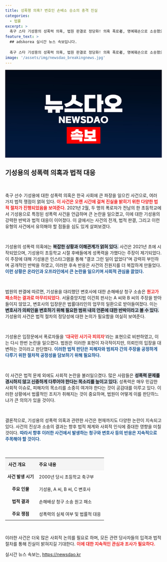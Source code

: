 ```yaml
---
title: 성폭행 의혹? 변호인 손배소 승소의 충격 진실
categories:
  - 법률
excerpt: >
  축구 스타 기성용의 성폭력 의혹, 법원 판결로 정당화! 의혹 폭로者, 명예훼손으로 소송했으나 패소. 반전의 중심에서 진실은 과연? 클릭해 확인하세요!
feature_text: >
  ## adskorea 실시간 뉴스 속보입니다.

  축구 스타 기성용의 성폭력 의혹, 법원 판결로 정당화! 의혹 폭로者, 명예훼손으로 소송했으나 패소. 반전의 중심에서 진실은 과연? 클릭해 확인하세요!
image: '/assets/img/newsdao_breakingnews.jpg'
---
```


<p><img src="/assets/img/newsdao_breakingnews.jpg" alt="adskorea 속보" /></p>

<h2 data-ke-size="size26">기성용의 성폭력 의혹과 법적 대응</h2>

<p data-ke-size="size16">&nbsp;</p>

<p>축구 선수 기성용에 대한 성폭력 의혹은 한국 사회에 큰 파장을 일으킨 사건으로, 여러 가지 법적 쟁점이 얽혀 있다. <b><span style="color: #ee2323;">이 사건은 오랜 시간에 걸쳐 진실을 밝히기 위한 다양한 법적 절차가 진행되었음을 보여준다.</span></b> 2021년 2월, 두 명의 폭로자가 전남의 한 초등학교에서 기성용으로 특정된 성폭력 사건을 언급하며 큰 논란을 일으켰고, 이에 대한 기성용의 강력한 반박과 법적 대응이 이어졌다. 이 글에서는 사건의 전개, 법적 판결, 그리고 이런 유형의 사건에서 유의해야 할 점들을 심도 있게 살펴보겠다.</p>

<p data-ke-size="size16">&nbsp;</p>

<p>기성용의 성폭력 의혹에는 <b><span style="background-color: #21538527;">복잡한 상황과 이해관계가 얽혀 있다.</span></b> 사건은 2021년 초에 시작되었으며, 기성용이 초등학교 시절 후배들에게 성폭력을 가했다는 주장이 제기되었다. 이 주장에 대해 기성용은 인스타그램을 통해 "결코 그런 일이 없었다"며 강력히 부인하며 공개적인 반박을 하였고, 이러한 후속 반응은 사건의 진원지를 더 복잡하게 만들었다. <b><span style="color: #1a5490;">이런 상황은 온라인과 오프라인에서 큰 논란을 일으키며 사회적 관심을 끌었다.</span></b> </p>

<p data-ke-size="size16">&nbsp;</p>

<p>법원의 판결에 따르면, 기성용을 대리했던 변호사에 대한 손해배상 청구 소송은 <b><span style="color: #ee2323;">원고가 패소하는 결과로 마무리되었다.</span></b> 서울중앙지법 이건희 판사는 A 씨와 B 씨의 주장을 받아들이지 않았고, 변호사의 입장문은 법률대리인의 업무의 일환으로 받아들여졌다. 이는 <b><span style="background-color: #21538527;">변호사가 의뢰인을 변호하기 위해 필요한 범위 내의 언론에 대한 반박이라고 볼 수 있다.</span></b> 기성용의 사건은 법적 절차의 정당성에 대한 논의가 필요함을 여실히 보여준다.</p>

<p data-ke-size="size16">&nbsp;</p>

<p>기성용은 입장문에서 폭로자들을 <b><span style="color: #ee2323;">‘대국민 사기극 피의자’</span></b>라는 표현으로 비판하였고, 이는 다시 한번 논란을 일으켰다. 법원은 이러한 표현이 자극적이지만, 의뢰인의 입장을 대변하는 것이라고 판단했다. <b><span style="color: #1a5490;">이러한 법적 판단은 피해자와 범죄자 간의 주장을 공정하게 다루기 위한 절차적 공정성을 담보하기 위해 필요하다.</span></b></p>

<p data-ke-size="size16">&nbsp;</p>

<p>이 사건은 법적 문제 외에도 사회적 논란을 불러일으켰다. 많은 사람들은 <b><span style="background-color: #21538527;">성폭력 문제를 경시하지 않고 신중하게 다루어야 한다는 목소리를 높이고 있다.</span></b> 성폭력은 매우 민감한 사회적 이슈로, 피해자의 목소리를 소중히 여겨야 한다는 것이 공감대를 이루고 있다. 이러한 상황에서 법률적인 조치가 취해지는 것이 중요하며, 법원이 어떻게 이를 판단하느냐가 큰 의의가 있을 것이다.</p>

<p data-ke-size="size16">&nbsp;</p>

<p>결론적으로, 기성용의 성폭력 의혹과 관련한 사건은 현재까지도 다양한 논란이 지속되고 있다. 사건의 진상과 소송의 결과는 향후 법적 체계와 사회적 인식에 중대한 영향을 미칠 것이다. <b><span style="color: #1a5490;">따라서 향후 이러한 사건에서 발생하는 청구와 변호사 등의 반응은 지속적으로 주목해야 할 것이다.</span></b></p>

<p data-ke-size="size16">&nbsp;</p>

<table style="width: 100%; border-collapse: collapse; margin-top: 20px;">
    <tr>
        <th style="text-align: left; background-color: #f5f5f5; padding: 10px;">사건 개요</th>
        <th style="text-align: left; background-color: #f5f5f5; padding: 10px;">주요 내용</th>
    </tr>
    <tr>
        <td style="text-align: center; height: 17px;"><b>사건 발생 시기</b></td>
        <td style="text-align: left; padding: 10px;">2000년 당시 초등학교 축구부</td>
    </tr>
    <tr>
        <td style="text-align: center; height: 17px;"><b>주요 인물</b></td>
        <td style="text-align: left; padding: 10px;">기성용, A 씨, B 씨, C 변호사</td>
    </tr>
    <tr>
        <td style="text-align: center; height: 17px;"><b>법적 결과</b></td>
        <td style="text-align: left; padding: 10px;">손해배상 청구 소송 원고 패소</td>
    </tr>
    <tr>
        <td style="text-align: center; height: 17px;"><b>주요 쟁점</b></td>
        <td style="text-align: left; padding: 10px;">성폭력의 실체 여부 및 법률적 대응</td>
    </tr>
</table>

<p data-ke-size="size16">&nbsp;</p>

<p>이러한 사건은 더욱 많은 사회적 논의를 필요로 하며, 모든 관련 당사자들의 입격과 법적 절차를 통해 진실이 밝혀지길 기대한다. <b><span style="color: #ee2323;">이에 대한 지속적인 관심과 조사가 필요하다.</span></b></p>
실시간 뉴스 속보는, <a href="https://newsdao.kr" rel="dofollow">https://newsdao.kr</a>


